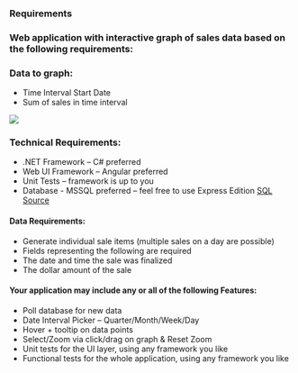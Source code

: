 ### Requirements 
### Web application with interactive graph of sales data based on the following requirements:

### Data to graph: 
*	Time Interval Start Date
*	Sum of sales in time interval

<img src="grash.png"/>

### Technical Requirements:
*	.NET Framework – C# preferred
*	Web UI Framework – Angular  preferred
*	Unit Tests – framework is up to you
*	Database - MSSQL preferred – feel free to use Express Edition [SQL Source]("https://github.com/Umarovislam/SalesBoard/tree/master/SQL%20files")

#### Data Requirements:
*	Generate individual sale items (multiple sales on a day are possible)
*	Fields representing the following are required
*	The date and time the sale was finalized
*	The dollar amount of the sale

#### Your application may include any or all of the following Features:
*	Poll database for new data
*	Date Interval Picker – Quarter/Month/Week/Day
*	Hover + tooltip on data points
*	Select/Zoom via click/drag on graph & Reset Zoom
*	Unit tests for the UI layer, using any framework you like
*	Functional tests for the whole application, using any framework you like
